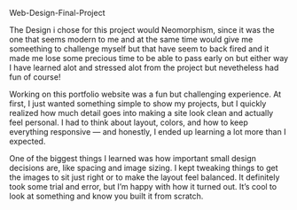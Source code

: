 Web-Design-Final-Project

The Design i chose for this project would Neomorphism, since it was the one that seems modern to me and at the same time would give me someething to challenge myself but that have seem to back fired and it made me lose some precious time to be able to pass early on but either way I have learned alot and stressed alot from the project but nevetheless had fun of course!

Working on this portfolio website was a fun but challenging experience. At first, I just wanted something simple to show my projects, but I quickly realized how much detail goes into making a site look clean and actually feel personal. I had to think about layout, colors, and how to keep everything responsive — and honestly, I ended up learning a lot more than I expected.

One of the biggest things I learned was how important small design decisions are, like spacing and image sizing. I kept tweaking things to get the images to sit just right or to make the layout feel balanced. It definitely took some trial and error, but I’m happy with how it turned out. It’s cool to look at something and know you built it from scratch.

